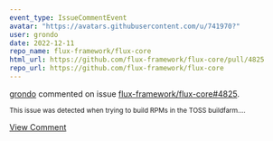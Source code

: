 ```yaml
---
event_type: IssueCommentEvent
avatar: "https://avatars.githubusercontent.com/u/741970?"
user: grondo
date: 2022-12-11
repo_name: flux-framework/flux-core
html_url: https://github.com/flux-framework/flux-core/pull/4825
repo_url: https://github.com/flux-framework/flux-core
---
```


<a href='https://github.com/grondo' target='_blank'>grondo</a> commented on issue <a href='https://github.com/flux-framework/flux-core/pull/4825' target='_blank'>flux-framework/flux-core#4825</a>.

<small>This issue was detected when trying to build RPMs in the TOSS buildfarm....</small>

<a href='https://github.com/flux-framework/flux-core/pull/4825' target='_blank'>View Comment</a>